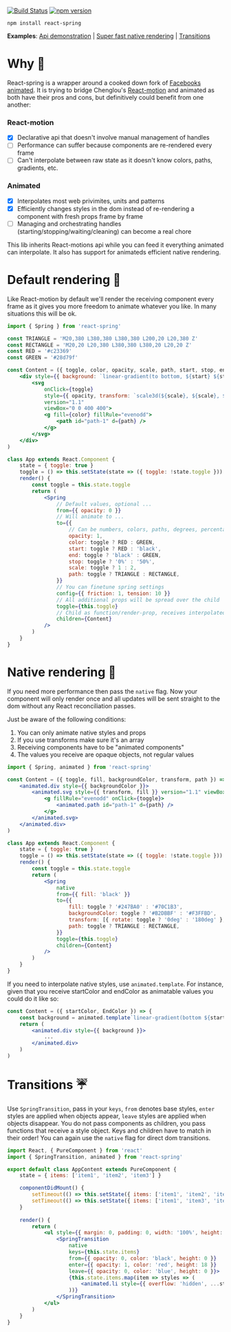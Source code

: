 [![Build Status](https://travis-ci.org/drcmda/react-spring.svg?branch=master)](https://travis-ci.org/drcmda/react-spring) [![npm version](https://badge.fury.io/js/react-spring.svg)](https://badge.fury.io/js/react-spring)

    npm install react-spring

<b>Examples</b>: [Api demonstration](https://codesandbox.io/embed/oln44nx8xq) | [Super fast native rendering](https://codesandbox.io/embed/882njxpz29) | [Transitions](https://codesandbox.io/s/j150ykxrv)

# Why 🤔

React-spring is a wrapper around a cooked down fork of [Facebooks animated](http://animatedjs.github.io/interactive-docs/). It is trying to bridge Chenglou's [React-motion](https://github.com/chenglou/react-motion) and animated as both have their pros and cons, but definitively could benefit from one another:

### React-motion

- [x] Declarative api that doesn't involve manual management of handles
- [ ] Performance can suffer because components are re-rendered every frame
- [ ] Can't interpolate between raw state as it doesn't know colors, paths, gradients, etc. 

### Animated

- [x] Interpolates most web privimites, units and patterns
- [x] Efficiently changes styles in the dom instead of re-rendering a component with fresh props frame by frame
- [ ] Managing and orchestrating handles (starting/stopping/waiting/cleaning) can become a real chore

This lib inherits React-motions api while you can feed it everything animated can interpolate. It also has support for animateds efficient native rendering.

# Default rendering 🐎

Like React-motion by default we'll render the receiving component every frame as it gives you more freedom to animate whatever you like. In many situations this will be ok.

```jsx
import { Spring } from 'react-spring'

const TRIANGLE = 'M20,380 L380,380 L380,380 L200,20 L20,380 Z'
const RECTANGLE = 'M20,20 L20,380 L380,380 L380,20 L20,20 Z'
const RED = '#c23369'
const GREEN = '#28d79f'

const Content = ({ toggle, color, opacity, scale, path, start, stop, end }) => (
    <div style={{ background: `linear-gradient(to bottom, ${start} ${stop}, ${end} 100%)` }}>
        <svg
            onClick={toggle}
            style={{ opacity, transform: `scale3d(${scale}, ${scale}, ${scale})` }}
            version="1.1"
            viewBox="0 0 400 400">
            <g fill={color} fillRule="evenodd">
                <path id="path-1" d={path} />
            </g>
        </svg>
    </div>
)

class App extends React.Component {
    state = { toggle: true }
    toggle = () => this.setState(state => ({ toggle: !state.toggle }))
    render() {
        const toggle = this.state.toggle
        return (
            <Spring
                // Default values, optional ...
                from={{ opacity: 0 }}
                // Will animate to ...
                to={{
                    // Can be numbers, colors, paths, degrees, percentages, ...
                    opacity: 1,
                    color: toggle ? RED : GREEN,
                    start: toggle ? RED : 'black',
                    end: toggle ? 'black' : GREEN,
                    stop: toggle ? '0%' : '50%',
                    scale: toggle ? 1 : 2,
                    path: toggle ? TRIANGLE : RECTANGLE,
                }}
                // You can finetune spring settings
                config={{ friction: 1, tension: 10 }}
                // All additional props will be spread over the child
                toggle={this.toggle}
                // Child as function/render-prop, receives interpolated values
                children={Content}
            />
        )
    }
}
```

# Native rendering 🚀

If you need more performance then pass the `native` flag. Now your component will only render once and all updates will be sent straight to the dom without any React reconciliation passes.

Just be aware of the following conditions:

1. You can only animate native styles and props
2. If you use transforms make sure it's an array
3. Receiving components have to be "animated components"
4. The values you receive are opaque objects, not regular values

```jsx
import { Spring, animated } from 'react-spring'

const Content = ({ toggle, fill, backgroundColor, transform, path }) => (
    <animated.div style={{ backgroundColor }}>
        <animated.svg style={{ transform, fill }} version="1.1" viewBox="0 0 400 400">
            <g fillRule="evenodd" onClick={toggle}>
                <animated.path id="path-1" d={path} />
            </g>
        </animated.svg>
    </animated.div>
)

class App extends React.Component {
    state = { toggle: true }
    toggle = () => this.setState(state => ({ toggle: !state.toggle }))
    render() {
        const toggle = this.state.toggle
        return (
            <Spring
                native
                from={{ fill: 'black' }}
                to={{
                    fill: toggle ? '#247BA0' : '#70C1B3',
                    backgroundColor: toggle ? '#B2DBBF' : '#F3FFBD',
                    transform: [{ rotate: toggle ? '0deg' : '180deg' }, { scale: toggle ? 0.6 : 1.5 }],
                    path: toggle ? TRIANGLE : RECTANGLE,
                }}
                toggle={this.toggle}
                children={Content}
            />
        )
    }
}
```

If you need to interpolate native styles, use `animated.template`. For instance, given that you receive startColor and endColor as animatable values you could do it like so:

```jsx
const Content = ({ startColor, EndColor }) => {
    const background = animated.template`linear-gradient(bottom ${startColor} 0%, ${EndColor} 100%)`
    return (
        <animated.div style={{ background }}>
            ...
        </animated.div>
    )
)
```

# Transitions ☔️

Use `SpringTransition`, pass in your `keys`, `from` denotes base styles, `enter` styles are applied when objects appear, `leave` styles are applied when objects disappear. You do not pass components as children, you pass functions that receive a style object. Keys and children have to match in their order! You can again use the `native` flag for direct dom transitions. 

```jsx
import React, { PureComponent } from 'react'
import { SpringTransition, animated } from 'react-spring'

export default class AppContent extends PureComponent {
    state = { items: ['item1', 'item2', 'item3'] }

    componentDidMount() {
        setTimeout(() => this.setState({ items: ['item1', 'item2', 'item3', 'item4'] }), 2000)
        setTimeout(() => this.setState({ items: ['item1', 'item3', 'item4'] }), 4000)
    }
    
    render() {
        return (
            <ul style={{ margin: 0, padding: 0, width: '100%', height: '100%', backgroundColor: 'white' }}>
                <SpringTransition
                    native
                    keys={this.state.items}
                    from={{ opacity: 0, color: 'black', height: 0 }}
                    enter={{ opacity: 1, color: 'red', height: 18 }}
                    leave={{ opacity: 0, color: 'blue', height: 0 }}>
                    {this.state.items.map(item => styles => (
                        <animated.li style={{ overflow: 'hidden', ...styles }}>{item}</animated.li>
                    ))}
                </SpringTransition>
            </ul>
        )
    }
}
```
